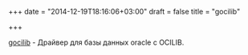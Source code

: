 +++
date = "2014-12-19T18:16:06+03:00"
draft = false
title = "gocilib"

+++

<p><a href="https://github.com/tgulacsi/gocilib">gocilib</a>&nbsp;- Драйвер для базы данных oracle с&nbsp;OCILIB.</p>

